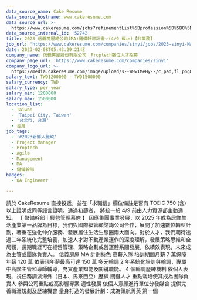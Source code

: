 ```yaml
---
data_source_name: Cake Resume
data_source_hostname: www.cakeresume.com
data_source_url: >-
  https://www.cakeresume.com/jobs?refinementList%5Bprofession%5D%5B0%5D=engineering_qa-engineer&refinementList%5Bsalary_currency%5D=TWD&range%5Bsalary_range%5D%5Bmin%5D=800096
data_source_internal_id: '52742'
title: 2023 信義房屋總公司(MA)儲備幹部計畫✨(4/9 截止)【非業務】
job_url: 'https://www.cakeresume.com/companies/sinyi/jobs/2023-sinyi-MA'
date: 2023-02-08T05:43:29.214Z
company_name: 信義房屋股份有限公司｜Proptech數位人才招募
company_page_url: 'https://www.cakeresume.com/companies/sinyi'
company_logo_url: >-
  https://media.cakeresume.com/image/upload/s--WHwIMeHy--/c_pad,fl_png8,h_200,w_200/v1657264036/u2spdsozzggnzimvgoef.png
salary_text: TWD1200000 - TWD1500000
salary_currency: TWD
salary_type: per_year
salary_min: 1200000
salary_max: 1500000
location_list:
  - Taiwan
  - 'Taipei City, Taiwan'
  - '台北市, 台灣'
  - 台灣
job_tags:
  - '#2023新鮮人職缺'
  - Project Manager
  - Proptech
  - Agile
  - Management
  - MA
  - 儲備幹部
badges:
  - QA Engineerr

---
```


請於 CakeResume 直接投遞，並在「求職信」欄位備註是否有 TOEIC 750 (含) 以上證明或同等語言證明。通過初篩者， 將統一於 4/9 前由人力資源部主動通知。 【 儲備幹部｜經營管理幕僚 】 因應集團事業發展，以 2025 年成為居住生活產業第一品牌為目標，我們與國際級管顧諮詢公司合作，展開了加速數位轉型計劃，著重在強化仲介服務、發展居住生活生態圈兩大面向。對於人才，我們期待透過二年系統化完整培養，加速人才對不動產業運作的深度理解，發展策略思維和全局觀，長期職涯可在經營管理、策略企劃或營運體系間發展，依績效表現，未來成為主管或團隊負責人。 信義房屋 MA 計劃特色 高薪入隊 培訓期間月薪 7 萬保障年薪 120 萬 依表現年薪最高可達 150 萬 多元輪調 2 年系統化培訓與輪調，專屬中高階主管和導師輔導，充實產業知能及關鍵職能。 4 個輪調歷練機制 依個人表現、視任務調派海外（日本、馬來西亞）歷練 關鍵人才 重點栽培使其成為團隊負責人 參與公司重點或高影響專案 適性發展 依個人意願進行單位分發媒合 提供完善職涯規劃及歷練機會 量身打造的發展計劃：成為領航菁英 第一個